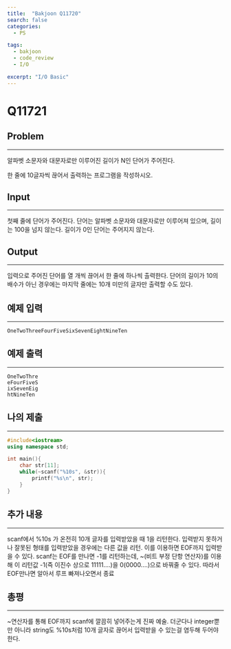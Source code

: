 ```yaml
---
title:  "Bakjoon Q11720"
search: false
categories: 
  - PS

tags:
  - bakjoon
  - code_review
  - I/O

excerpt: "I/O Basic"
---
```

# Q11721

## Problem
___
알파벳 소문자와 대문자로만 이루어진 길이가 N인 단어가 주어진다.

한 줄에 10글자씩 끊어서 출력하는 프로그램을 작성하시오.

## Input
___
첫째 줄에 단어가 주어진다. 단어는 알파벳 소문자와 대문자로만 이루어져 있으며, 길이는 100을 넘지 않는다. 길이가 0인 단어는 주어지지 않는다.

## Output
___
입력으로 주어진 단어를 열 개씩 끊어서 한 줄에 하나씩 출력한다. 단어의 길이가 10의 배수가 아닌 경우에는 마지막 줄에는 10개 미만의 글자만 출력할 수도 있다.

## 예제 입력
___
```
OneTwoThreeFourFiveSixSevenEightNineTen
```

## 예제 출력
___
```
OneTwoThre
eFourFiveS
ixSevenEig
htNineTen
```

## 나의 제출
___
```cpp
#include<iostream>
using namespace std;

int main(){
    char str[11];
    while(~scanf("%10s", &str)){      
        printf("%s\n", str);
    }
}
```

## 추가 내용
___
scanf에서 %10s 가 온전히 10개 글자를 입력받았을 때 1을 리턴한다. 입력받지 못하거나 잘못된 형태를 입력받았을 경우에는 다른 값을 리턴. 이를 이용하면 EOF까지 입력받을 수 있다. scanf는 EOF를 만나면 -1를 리턴하는데, ~(비트 부정 단항 연산자)를 이용해 이 리턴값 -1(즉 이진수 상으로 11111....)을 0(0000....)으로 바꿔줄 수 있다. 따라서 EOF만나면 알아서 루프 빠져나오면서 종료 

## 총평
___
~연산자를 통해 EOF까지 scanf에 깔끔히 넣어주는게 진짜 예술. 더군다나 integer뿐만 아니라 string도 %10s처럼 10개 글자로 끊어서 입력받을 수 있는걸 염두해 두어야한다. 